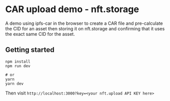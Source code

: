 # CAR upload demo - nft.storage

A demo using ipfs-car in the browser to create a CAR file and pre-calculate the CID for an asset then storing it on nft.storage and confirming that it uses the exact same CID for the asset.

## Getting started

```console.
npm install
npm run dev

# or
yarn
yarn dev
```

Then visit `http://localhost:3000?key=<your nft.upload API KEY here>`
